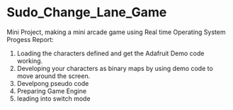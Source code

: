 # Sudo_Change_Lane_Game
Mini Project, making a mini arcade game using Real time Operating System
Progess Report:

1. Loading the characters defined and get the Adafruit Demo code working.
2. Developing your characters as binary maps by using demo code to move around the screen.
3. Develpong pseudo code
4. Preparing Game Engine
5. leading into switch mode
